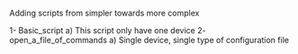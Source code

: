Adding scripts from simpler towards more complex

1- Basic_script
   a) This script only have one device
2- open_a_file_of_commands
   a) Single device, single type of configuration file

